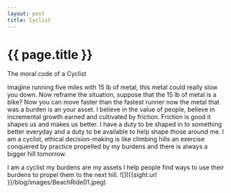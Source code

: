```yaml
---
layout: post
title: Cyclist
---
```


{{ page.title }}
================

<p class="meta">

The moral code of a Cyclist 

Imagine running five miles with 15 lb of metal, this metal could really slow you down. Now reframe the situation, suppose that the 15 lb of metal is a bike? Now you can move faster than the fastest runner now the metal that was a burden is an your asset. 
I believe in the value of people, believe in incremental growth earned and cultivated by friction. Friction is good it shapes us and makes us better. I have a duty to be shaped in to something better everyday and a duty to be available to help shape those around me. I am a cyclist, ethical decision-making is like climbing hills an exercise conquered by practice propelled by my burdens and there is always a bigger hill tomorrow.

I am a cyclist my burdens are my assets I help people find ways to use their burdens to propel them to the next hill. 
![]({{sight.url }}/blog/images/BeachRide01.jpeg)
 

